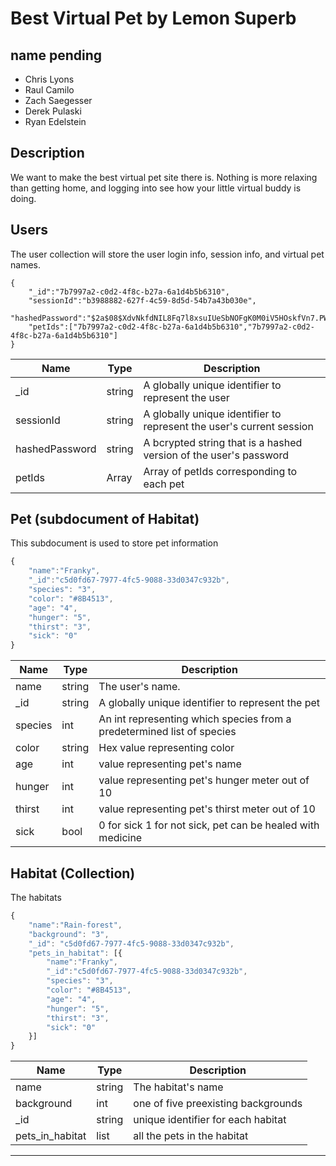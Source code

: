 # Best Virtual Pet by Lemon Superb
## name pending

* Chris Lyons
* Raul Camilo
* Zach Saegesser
* Derek Pulaski
* Ryan Edelstein

## Description
We want to make the best virtual pet site there is. Nothing is more relaxing than getting home, and logging into see how your little virtual buddy is doing.

## Users

The user collection will store the user login info, session info, and virtual pet names.

```
{
    "_id":"7b7997a2-c0d2-4f8c-b27a-6a1d4b5b6310",
    "sessionId":"b3988882-627f-4c59-8d5d-54b7a43b030e",
    "hashedPassword":"$2a$08$XdvNkfdNIL8Fq7l8xsuIUeSbNOFgK0M0iV5HOskfVn7.PWncShU.O",
    "petIds":["7b7997a2-c0d2-4f8c-b27a-6a1d4b5b6310","7b7997a2-c0d2-4f8c-b27a-6a1d4b5b6310"]
}
```

| Name | Type | Description |
|------|------|-------------|
| _id  | string | A globally unique identifier to represent the user |
| sessionId | string | A globally unique identifier to represent the user's current session |
| hashedPassword | string | A bcrypted string that is a hashed version of the user's password |
|petIds|Array| Array of petIds corresponding to each pet

## Pet (subdocument of Habitat)
This subdocument is used to store pet information
```js
{
    "name":"Franky",
    "_id":"c5d0fd67-7977-4fc5-9088-33d0347c932b",
    "species": "3",
    "color": "#8B4513",
    "age": "4",
    "hunger": "5",
    "thirst": "3",
    "sick": "0"
}
```



| Name | Type | Description |
|------|------|-------------|
| name | string | The user's name. |
| _id  | string | A globally unique identifier to represent the pet |
|species|int|An int representing which species from a predetermined list of species|
|color|string|Hex value representing color|
|age|int|value representing pet's name|
|hunger|int|value representing pet's hunger meter out of 10|
|thirst|int|value representing pet's thirst meter out of 10|
|sick|bool|0 for sick 1 for not sick, pet can be healed with medicine|

## Habitat (Collection)

The habitats
```js
{
    "name":"Rain-forest",
    "background": "3",
    "_id": "c5d0fd67-7977-4fc5-9088-33d0347c932b",
    "pets_in_habitat": [{
        "name":"Franky",
        "_id":"c5d0fd67-7977-4fc5-9088-33d0347c932b",
        "species": "3",
        "color": "#8B4513",
        "age": "4",
        "hunger": "5",
        "thirst": "3",
        "sick": "0"
    }]
}
```
| Name | Type | Description |
|------|------|-------------|
| name | string | The habitat's name |
|background|int|one of five preexisting backgrounds|
|_id|string|unique identifier for each habitat|
|pets_in_habitat|list|all the pets in the habitat|
---
